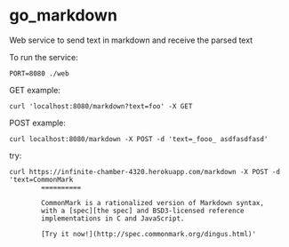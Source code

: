 go_markdown
===========

Web service to send text in markdown and receive the parsed text

To run the service:

```
PORT=8080 ./web
```


GET example:
```
curl 'localhost:8080/markdown?text=foo' -X GET
````

POST example:
````
curl localhost:8080/markdown -X POST -d 'text=_fooo_ asdfasdfasd'
````

try:
```
curl https://infinite-chamber-4320.herokuapp.com/markdown -X POST -d 'text=CommonMark
        ==========

        CommonMark is a rationalized version of Markdown syntax,
        with a [spec][the spec] and BSD3-licensed reference
        implementations in C and JavaScript.

        [Try it now!](http://spec.commonmark.org/dingus.html)'
```
